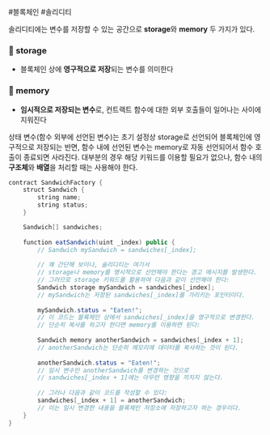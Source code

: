 #블록체인 #솔리디티 

솔리디티에는 변수를 저장할 수 있는 공간으로 **storage**와 **memory** 두 가지가 있다.

### 📌 storage
+ 블록체인 상에 **영구적으로 저장**되는 변수를 의미한다
### 📌 memory
+ **임시적으로 저장되는 변수**로, 컨트랙트 함수에 대한 외부 호출들이 일어나는 사이에 지워진다


상태 변수(함수 외부에 선언된 변수)는 초기 설정상 storage로 선언되어 블록체인에 영구적으로 저장되는 반면, 함수 내에 선언된 변수는 memory로 자동 선언되어서 함수 호출이 종료되면 사라진다. 대부분의 경우 해당 키워드를 이용할 필요가 없으나, 함수 내의 **구조체**와 **배열**을 처리할 때는 사용해야 한다.

``` Java
contract SandwichFactory {
	struct Sandwich {
		string name;
		string status;
	}

	Sandwich[] sandwiches;
	
	function eatSandwich(uint _index) public {
		// Sandwich mySandwich = sandwiches[_index];
		
		// 꽤 간단해 보이나, 솔리디티는 여기서 
		// storage나 memory를 명시적으로 선언해야 한다는 경고 메시지를 발생한다.
		// 그러므로 storage 키워드를 활용하여 다음과 같이 선언해야 한다:
		Sandwich storage mySandwich = sandwiches[_index];
		// mySandwich는 저장된 sandwiches[_index]를 가리키는 포인터이다.
		
		mySandwich.status = "Eaten!";
		// 이 코드는 블록체인 상에서 sandwiches[_index]을 영구적으로 변경한다.
		// 단순히 복사를 하고자 한다면 memory를 이용하면 된다:
		
		Sandwich memory anotherSandwich = sandwiches[_index + 1];
		// anotherSandwich는 단순히 메모리에 데이터를 복사하는 것이 된다.
		
		anotherSandwich.status = "Eaten!";
		// 임시 변수인 anotherSandwich를 변경하는 것으로
		// sandwiches[_index + 1]에는 아무런 영향을 끼치지 않는다.
		
		// 그러나 다음과 같이 코드를 작성할 수 있다:
		sandwiches[_index + 1] = anotherSandwich;
		// 이는 임시 변경한 내용을 블록체인 저장소에 저장하고자 하는 경우이다.
	}
}
```